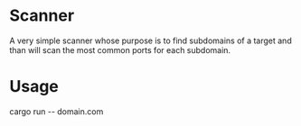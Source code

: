 # Scanner

A very simple scanner whose purpose is to find subdomains of a target and than will scan the most common ports for each subdomain.

# Usage
cargo run -- domain.com
